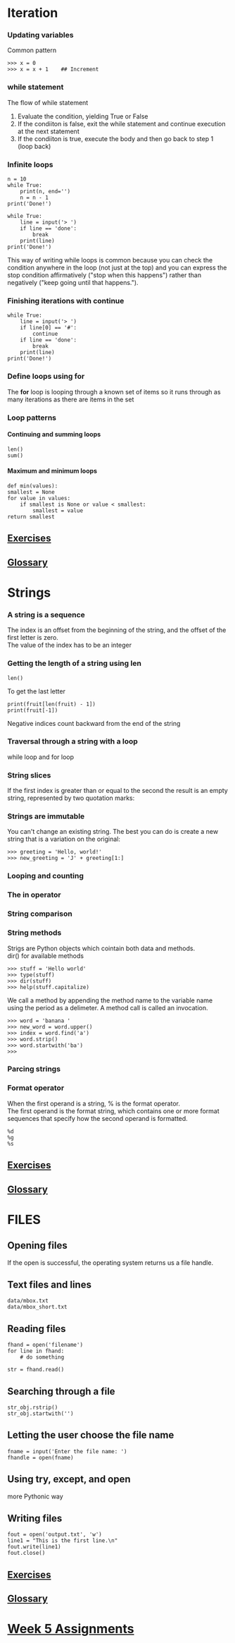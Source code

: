 # Iteration

### Updating variables
Common pattern

    >>> x = 0
    >>> x = x + 1    ## Increment

### while statement
The flow of while statement

1. Evaluate the condition, yielding True or False
2. If the condiiton is false, exit the while statement and continue execution at the next statement
3. If the condiiton is true, execute the body and then go back to step 1 (loop back)

### Infinite loops

    n = 10
    while True:
        print(n, end='')
        n = n - 1
    print('Done!')

    while True:
        line = input('> ')
        if line == 'done':
            break
        print(line)
    print('Done!')

This way of writing while loops is common because you can check the condition anywhere in the loop (not just at the top) and you can express the stop condition affirmatively ("stop when this happens") rather than negatively ("keep going until that happens.").

### Finishing iterations with continue

    while True:
        line = input('> ')
        if line[0] == '#':
            continue
        if line == 'done':
            break
        print(line)
    print('Done!')

### Define loops using for

The <b>for</b> loop is looping through a known set of items so it runs through as many iterations as there are items in the set

### Loop patterns

#### Continuing and summing loops
    len()
    sum()

#### Maximum and minimum loops

    def min(values):
    smallest = None
    for value in values:
        if smallest is None or value < smallest:
            smallest = value
    return smallest


## [Exercises](./exercises_loop.md)

## [Glossary](./glossary_loop.md)

# Strings

### A string is a sequence
The index is an offset from the beginning of the string, and the offset of the first letter is zero.<br>
The value of the index has to be an integer
    
### Getting the length of a string using len
    len()

To get the last letter

    print(fruit[len(fruit) - 1])
    print(fruit[-1])

Negative indices count backward from the end of the string

### Traversal through a string with a loop
while loop and for loop

### String slices
If the first index is greater than or equal to the second the result is an empty string, represented by two quotation marks:

### Strings are immutable
You can't change an existing string. The best you can do is create a new string that is a variation on the original:

    >>> greeting = 'Hello, world!'
    >>> new_greeting = 'J' + greeting[1:]

### Looping and counting

### The in operator

### String comparison

### String methods
Strigs are Python objects which cointain both data and methods.<br>
dir() for available methods<br>

    >>> stuff = 'Hello world'
    >>> type(stuff)
    >>> dir(stuff)
    >>> help(stuff.capitalize)

We call a method by appending the method name to the variable name using the period as a delimeter. A method call is called an invocation.

    >>> word = 'banana '
    >>> new_word = word.upper()
    >>> index = word.find('a')
    >>> word.strip()
    >>> word.startwith('ba')
    >>> 

### Parcing strings

### Format operator
When the first operand is a string, % is the format operator.<br>
The first operand is the format string, which contains one or more format sequences that specify how the second operand is formatted.<br>

    %d
    %g
    %s


## [Exercises](./exercises_string.md)

## [Glossary](./glossary_string.md)

# FILES

## Opening files
If the open is successful, the operating system returns us a file handle.

## Text files and lines
    data/mbox.txt
    data/mbox_short.txt

## Reading files
    fhand = open('filename')
    for line in fhand:
        # do something
    
    str = fhand.read()

## Searching through a file
    str_obj.rstrip()
    str_obj.startwith('')

## Letting the user choose the file name
    fname = input('Enter the file name: ')
    fhandle = open(fname)

## Using try, except, and open
more Pythonic way

## Writing files
    fout = open('output.txt', 'w')
    line1 = "This is the first line.\n"
    fout.write(line1)
    fout.close()

    

## [Exercises](./exercises_file.md)

## [Glossary](./glossary_file.md)

# [Week 5 Assignments](assignment.md)